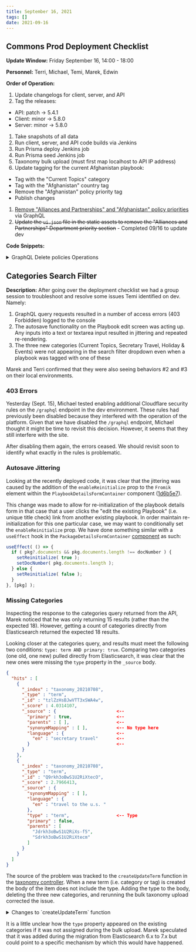 ```yaml
---
title: September 16, 2021
tags: []
date: 2021-09-16
---
```


## Commons Prod Deployment Checklist

**Update Window:** Friday September 16, 14:00 - 18:00

**Personnel:** Terri, Michael, Temi, Marek, Edwin

**Order of Operation:**

1. Update changelogs for client, server, and API
1. Tag the releases:
  - API: patch -> 5.4.1
  - Client: minor -> 5.8.0
  - Server: minor -> 5.8.0
1. Take snapshots of all data
1. Run client, server, and API code builds via Jenkins
1. Run Prisma deploy Jenkins job
1. Run Prisma seed Jenkins job
1. Taxonomy bulk upload (must first map localhost to API IP address)
1. Update tagging for the current Afghanistan playbook:
  - Tag with the "Current Topics" category
  - Tag with the "Afghanistan" country tag
  - Remove the "Afghanistan" policy priority tag
  - Publish changes
1. [Remove "Alliances and Partnerships" and "Afghanistan" policy priorities](#gql-policy) via GraphQL
1. ~~Update the `ui.json` file in the static assets to remove the "Alliances and Partnerships" Department priority section~~ - Completed 09/16 to update dev

**Code Snippets:**

<details id="gql-policy"><summary>GraphQL Delete policies Operations</summary>
  <pre><code class="language-graphql hljs">
query POLICIES {
  policyPriorities {
    id
    name
    theme
  }
}

mutation DELETE_AFGHANISTAN_POLICY {
  deletePolicyPriority(
    where: { id: "cksouaajfeeq0074414dpzdze" }
  ) {
    id
    name
  }
}

mutation DELETE_ALLIANCES_POLICY {
  deletePolicyPriority(
    where: { id: "ckr802nqm9ors0744h5mhi91y" }
  ) {
    id
    name
  }
}
  </code></pre>
</details>

## Categories Search Filter

**Description:** After going over the deployment checklist we had a group session to troubleshoot and resolve some issues Temi identified on dev. Namely:

  1. GraphQL query requests resulted in a number of access errors (403 Forbidden) logged to the console
  1. The autosave functionality on the Playbook edit screen was acting up. Any inputs into a text or textarea input resulted in jittering and repeated re-rendering.
  1. The three new categories (Current Topics, Secretary Travel, Holiday & Events) were not appearing in the search filter dropdown even when a playbook was tagged with one of these

Marek and Terri confirmed that they were also seeing behaviors #2 and #3 on their local environments.

### 403 Errors

Yesterday (Sept. 15), Michael tested enabling additional Cloudflare security rules on the `/graphql` endpoint in the dev environment. These rules had previously been disabled because they interfered with the operation of the platform. Given that we have disabled the `/graphql` endpoint, Michael thought it might be time to revisit this decision. However, it seems that they still interfere with the site.

After disabling them again, the errors ceased. We should revisit soon to identify what exactly in the rules is problematic.

### Autosave Jittering

Looking at the recently deployed code, it was clear that the jittering was caused by the addition of the `enableReinitialize` prop to the `Fromik` element within the `PlaybookDetailsFormContainer` component ([1d6b5e7](https://github.com/IIP-Design/content-commons-client/commit/1d6b5e71c9c4bfc47f22366aeb806b416b821536)).

This change was made to allow for re-initialization of the playbook details form in that case that a user clicks the "edit the existing Playbook" (i.e. unique title check) link from another existing playbook. In order maintain re-initialization for this one particular case, we may want to conditionally set the `enableReinitialize` prop. We have done something similar with a `useEffect` hook in the `PackageDetailsFormContainer` [component](https://github.com/IIP-Design/content-commons-client/blob/develop/components/admin/PackageEdit/PackageDetailsFormContainer/PackageDetailsFormContainer.js#L26) as such:

```jsx
useEffect( () => {
  if ( pkg?.documents && pkg.documents.length !== docNumber ) {
    setReinitialize( true );
    setDocNumber( pkg.documents.length );
  } else {
    setReinitialize( false );
  }
}, [pkg] );
```

### Missing Categories

Inspecting the response to the categories query returned from the API, Marek noticed that he was only returning 15 results (rather than the expected 18). However, getting a count of categories directly from Elasticsearch returned the expected 18 results.

Looking closer at the categories query, and results must meet the following two conditions: `type: term AND primary: true`. Comparing two categories (one old, one new) pulled directly from Elasticsearch, it was clear that the new ones were missing the `type` property in the `_source` body.

```json
{
  "hits" : [
    {
      "_index" : "taxonomy_20210708",
      "_type" : "term",
      "_id" : "tzlZzHsBJwVTT3xSWA4w",
      "_score" : 4.0314107,
      "_source" : {                       <--
        "primary" : true,                 <--
        "parents" : [ ],                  <--
        "synonymMapping" : [ ],           <-- No type here
        "language" : {                    <--
          "en" : "secretary travel"       <--
        }                                 <--
      }
    },
    {
      "_index" : "taxonomy_20210708",
      "_type" : "term",
      "_id" : "Q9rkh3oBwS1U2RiXtecO",
      "_score" : 2.7966413,
      "_source" : {
        "synonymMapping" : [ ],
        "language" : {
          "en" : "travel to the u.s. "
        },
        "type" : "term",                  <-- Type
        "primary" : false,
        "parents" : [
          "Jdrkh3oBwS1U2RiXs-f5",
          "Sdrkh3oBwS1U2RiXtecm"
        ]
      }
    }
  ]
}
```
The source of the problem was tracked to the `createUpdateTerm` function in the [taxonomy controller](https://github.com/IIP-Design/cdp-public-api/blob/develop/src/api/resources/taxonomy/controller.js#L77). When a new term (i.e. category or tag) is created the body of the item does not include the type. Adding the type to the body, deleting the three new categories, and rerunning the bulk taxonomy upload corrected the issue.

<details id="createUpdateTerm"><summary>Changes to `createUpdateTerm` function</summary>
  <pre><code class="language-js hljs">
const createUpdateTerm = async ( name, syns, language, isParent, existingTerm ) => {
  console.log( 'createUpdateTerm', name, syns, language, isParent, existingTerm );
  let term = existingTerm;

  // If no existingTerm provided, search ES
  if ( !term ) term = await controllers.findDocByTerm( model, name );
  // If still no term, then create one
  if ( !term ) {
    const body = {
      primary: isParent,
      parents: isParent ? [] : [parent._id],
      synonymMapping: syns,
      language,
      type: 'term', // <--- ADDED THIS
    };
  }

  // Some more code...

  return term;
};
  </code></pre>
</details>

It is a little unclear how the `type` property appeared on the existing categories if it was not assigned during the bulk upload. Marek speculated that it was added during the migration from Elasticsearch 6.x to 7.x but could point to a specific mechanism by which this would have happened.